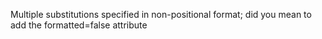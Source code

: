 Multiple substitutions specified in non-positional format; did you mean to add the formatted=false attribute
